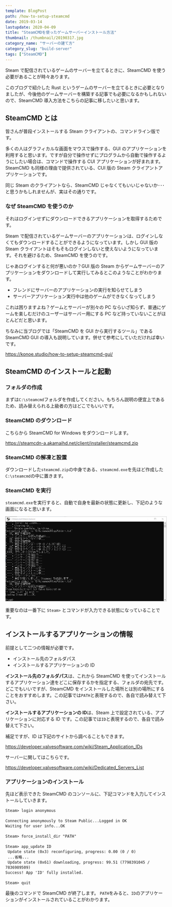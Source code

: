 ```yaml
---
template: BlogPost
path: /how-to-setup-steamcmd
date: 2019-03-14
lastupdate: 2020-04-09
title: "SteamCMDを使ったゲームサーバーインストール方法"
thumbnail: /thumbnail/20190317.jpg
category_name: "サーバーの建て方"
category_slug: "build-server"
tags: ["SteamCMD"]
---
```


Steam で配信されているゲームのサーバーを立てるときに、SteamCMD を使う必要があることが時々あります。

このブログで紹介した Rust というゲームのサーバーを立てるときに必要となりましたが、今後他のゲームサーバーを構築する記事でも必要になるかもしれないので、SteamCMD 導入方法をこちらの記事に移したいと思います。

## SteamCMD とは

皆さんが普段インストールする Steam クライアントの、コマンドライン版です。

多くの人はグラフィカルな画面をマウスで操作する、GUI のアプリケーションを利用すると思います。ですが自分で操作せずにプログラムから自動で操作するようにしたい場合は、コマンドで操作する CUI アプリケーションが好まれます。SteamCMD も同様の理由で提供されている、CUI 版の Steam クライアントアプリケーションです。

同じ Steam のクライアントなら、SteamCMD じゃなくてもいいじゃないか･･･と思うかもしれませんが、実はその通りです。

### なぜ SteamCMD を使うのか

それはログインせずにダウンロードできるアプリケーションを取得するためです。

Steam で配信されているゲームサーバーのアプリケーションは、ログインしなくてもダウンロードすることができるようになっています。しかし GUI 版の Steam クライアントはそもそもログインしないと使えないようになっています。それを避けるため、SteamCMD を使うのです。

じゃあログインすると何が悪いのか？GUI 版の Steam からゲームサーバーのアプリケーションをダウンロードして実行してみるとこのようなことがわかります。

- フレンドにサーバーのアプリケーションの実行を知らせてしまう
- サーバーアプリケーション実行中は他のゲームができなくなってしまう

これは困りますよね？ゲームとサーバーが別々の PC ならいざ知らず、普通にゲームを楽しむだけのユーザーはサーバー用にする PC など持っていないことがほとんどだと思います。

ちなみに当ブログでは「SteamCMD を GUI から実行するツール」である SteamCMD GUI の導入も説明しています。併せて参考にしていただければ幸いです。

https://konoe.studio/how-to-setup-steamcmd-gui/

## SteamCMD のインストールと起動

### フォルダの作成

まずは`C:\steamcmd`フォルダを作成してください。もちろん説明の便宜上であるため、読み替えられる上級者の方はどこでもいいです。

### SteamCMD のダウンロード

こちらから SteamCMD for Windows をダウンロードします。

https://steamcdn-a.akamaihd.net/client/installer/steamcmd.zip

### SteamCMD の解凍と設置

ダウンロードした`steamcmd.zip`の中身である、`steamcmd.exe`を先ほど作成した`C:\steamcmd`の中に置きます。

### SteamCMD を実行

`steamcmd.exe`を実行すると、自動で自身を最新の状態に更新し、下記のような画面になると思います。

![](./01.png)

重要なのは一番下に `Steam>` とコマンドが入力できる状態になっていることです。

## インストールするアプリケーションの情報

前提として二つの情報が必要です。

- インストール先のフォルダパス
- インストールするアプリケーションの ID

**インストール先のフォルダパス**は、これから SteamCMD を使ってインストールするアプリケーション達をどこに保存するかを指定する、フォルダの宛先です。どこでもいいですが、SteamCMD をインストールした場所とは別の場所にすることをおすすめします。この記事では`PATH`と表現するので、各自で読み替えて下さい。

**インストールするアプリケーションの ID**は、Steam 上で設定されている、アプリケーションに対応する ID です。この記事では`ID`と表現するので、各自で読み替えて下さい。

補足ですが、ID は下記のサイトから調べることもできます。

https://developer.valvesoftware.com/wiki/Steam_Application_IDs

サーバーに関してはこちらです。

https://developer.valvesoftware.com/wiki/Dedicated_Servers_List

### アプリケーションのインストール

先ほど表示できた SteamCMD のコンソールに、下記コマンドを入力してインストールしていきます。

```
Steam> login anonymous

Connecting anonymously to Steam Public...Logged in OK
Waiting for user info...OK

Steam> force_install_dir "PATH"

Steam> app_update ID
 Update state (0x3) reconfiguring, progress: 0.00 (0 / 0)
 ...省略...
 Update state (0x61) downloading, progress: 99.51 (7798391045 / 7836989509)
Success! App 'ID' fully installed.

Steam> quit
```

最後のコマンドで SteamCMD が終了します。 `PATH`をみると、`ID`のアプリケーションがインストールされていることがわかります。
